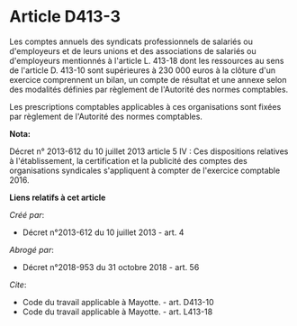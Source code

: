 # Article D413-3

Les comptes annuels des syndicats professionnels de salariés ou d'employeurs et de leurs unions et des associations de
salariés ou d'employeurs mentionnés à l'article L. 413-18 dont les ressources au sens de l'article D. 413-10 sont supérieures
à 230 000 euros à la clôture d'un exercice comprennent un bilan, un compte de résultat et une annexe selon des modalités
définies par règlement de l'Autorité des normes comptables. 

Les prescriptions comptables applicables à ces organisations sont fixées par règlement de l'Autorité des normes comptables.

**Nota:**

Décret n° 2013-612 du 10 juillet 2013 article 5 IV : Ces dispositions relatives à l'établissement, la certification et la
publicité des comptes des organisations syndicales s'appliquent à compter de l'exercice comptable 2016.

**Liens relatifs à cet article**

_Créé par_:

  - Décret n°2013-612 du 10 juillet 2013 - art. 4

_Abrogé par_:

  - Décret n°2018-953 du 31 octobre 2018 - art. 56

_Cite_:

  - Code du travail applicable à Mayotte. - art. D413-10
  - Code du travail applicable à Mayotte. - art. L413-18
